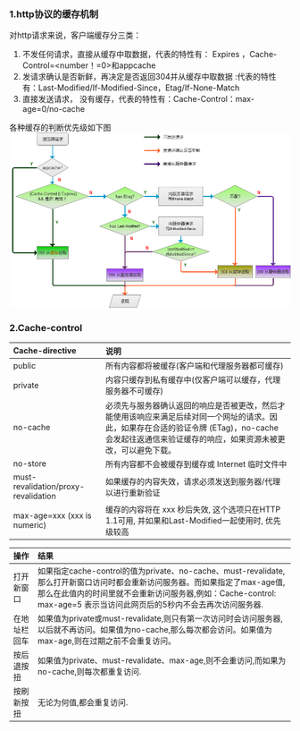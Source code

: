 ### 1.http协议的缓存机制
对http请求来说，客户端缓存分三类：  
1. 不发任何请求，直接从缓存中取数据，代表的特性有： Expires ，Cache-Control=<number！=0>和appcache  
2. 发请求确认是否新鲜，再决定是否返回304并从缓存中取数据 :代表的特性有：Last-Modified/If-Modified-Since，Etag/If-None-Match  
3. 直接发送请求， 没有缓存，代表的特性有：Cache-Control：max-age=0/no-cache  

各种缓存的判断优先级如下图  
![](./asset_pic/cache.png)

### 2.Cache-control

|Cache-directive|说明|
|:------|:-----|
|public|所有内容都将被缓存(客户端和代理服务器都可缓存)|
|private|内容只缓存到私有缓存中(仅客户端可以缓存，代理服务器不可缓存)|
|no-cache|必须先与服务器确认返回的响应是否被更改，然后才能使用该响应来满足后续对同一个网址的请求。因此，如果存在合适的验证令牌 (ETag)，no-cache 会发起往返通信来验证缓存的响应，如果资源未被更改，可以避免下载。|
|no-store|所有内容都不会被缓存到缓存或 Internet 临时文件中|
|must-revalidation/proxy-revalidation|如果缓存的内容失效，请求必须发送到服务器/代理以进行重新验证|
|max-age=xxx (xxx is numeric)|缓存的内容将在 xxx 秒后失效, 这个选项只在HTTP 1.1可用, 并如果和Last-Modified一起使用时, 优先级较高|

|操作|结果|
|:------|:-----|
|打开新窗口|如果指定cache-control的值为private、no-cache、must-revalidate,那么打开新窗口访问时都会重新访问服务器。而如果指定了max-age值,那么在此值内的时间里就不会重新访问服务器,例如：Cache-control: max-age=5 表示当访问此网页后的5秒内不会去再次访问服务器.|
|在地址栏回车|如果值为private或must-revalidate,则只有第一次访问时会访问服务器,以后就不再访问。如果值为no-cache,那么每次都会访问。如果值为max-age,则在过期之前不会重复访问。|
|按后退按扭|如果值为private、must-revalidate、max-age,则不会重访问,而如果为no-cache,则每次都重复访问.|
|按刷新按扭|无论为何值,都会重复访问.|
 
